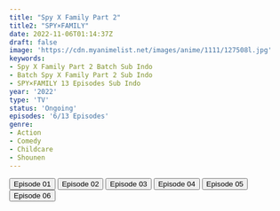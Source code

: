 ```yaml
---
title: "Spy X Family Part 2"
title2: "SPY×FAMILY"
date: 2022-11-06T01:14:37Z
draft: false
image: 'https://cdn.myanimelist.net/images/anime/1111/127508l.jpg'
keywords:
- Spy X Family Part 2 Batch Sub Indo
- Batch Spy X Family Part 2 Sub Indo
- SPY×FAMILY 13 Episodes Sub Indo
year: '2022'
type: 'TV'
status: 'Ongoing'
episodes: '6/13 Episodes'
genre:
- Action
- Comedy
- Childcare
- Shounen
---
```


<div class="d-g gg-5 gtc-r ai-c">
<button onclick="window.open('?arc=3CLJpIuI2i_20221002/1/MP4/Kuramanime-SPYFAM_P2-01-480p-Doro','_blank')">Episode 01</button>
<button onclick="window.open('?arc=DiWbEG6Bxt_20221009/2/MP4/Kuramanime-SPYFAM_P2-02-480p-Doro','_blank')">Episode 02</button>
<button onclick="window.open('?arc=SgGlSoWjVx_20221016/3/MP4/Kuramanime-SPYFAM_P2-03-480p-Doro','_blank')">Episode 03</button>
<button onclick="window.open('?arc=hxGkfxwPGB_20221023/4/MP4/Kuramanime-SPYFAM_P2-04-480p-Doro','_blank')">Episode 04</button>
<button onclick="window.open('?arc=kusagiri.asia-spyx-fmly-17-480p/Kusagiri.asia_SpyxFmly--17_480p','_blank')">Episode 05</button>
<button onclick="window.open('?arc=20221105_Kusagiri-asia-SpyxFmly-18-480p-mp4/Kusagiri.asia_SpyxFmly--18_480p','_blank')">Episode 06</button>
</div>